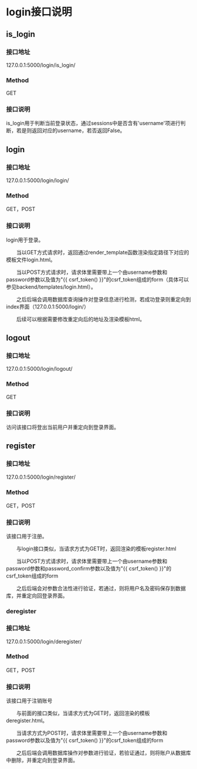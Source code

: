 # login接口说明
## is_login

### 接口地址
127.0.0.1:5000/login/is_login/
### Method
GET  
### 接口说明
is_login用于判断当前登录状态，通过sessions中是否含有'username'项进行判断，若是则返回对应的username，若否返回False。
## login
### 接口地址
127.0.0.1:5000/login/login/
### Method
GET，POST
### 接口说明
login用于登录。  

&ensp;&ensp;&ensp;&ensp;当以GET方式请求时，返回通过render_template函数渲染指定路径下对应的模板文件login.html。  

&ensp;&ensp;&ensp;&ensp;当以POST方式请求时，请求体里需要带上一个由username参数和password参数以及值为"{{ csrf_token() }}"的csrf_token组成的form（具体可以参见backend/templates/login.html）。  

&ensp;&ensp;&ensp;&ensp;之后后端会调用数据库查询操作对登录信息进行检测，若成功登录则重定向到index界面（127.0.0.1:5000/login/）  

&ensp;&ensp;&ensp;&ensp;后续可以根据需要修改重定向后的地址及渲染模板html。
## logout
### 接口地址
127.0.0.1:5000/login/logout/
### Method
GET
### 接口说明
访问该接口将登出当前用户并重定向到登录界面。
## register
### 接口地址
127.0.0.1:5000/login/register/
### Method
GET，POST
### 接口说明
该接口用于注册。  

&ensp;&ensp;&ensp;&ensp;与login接口类似，当请求方式为GET时，返回渲染的模板register.html  

&ensp;&ensp;&ensp;&ensp;当以POST方式请求时，请求体里需要带上一个由username参数和password参数和password_confirm参数以及值为"{{ csrf_token() }}"的csrf_token组成的form  

&ensp;&ensp;&ensp;&ensp;之后后端会对参数合法性进行验证，若通过，则将用户名及密码保存到数据库，并重定向回登录界面。
### deregister
### 接口地址
127.0.0.1:5000/login/deregister/
### Method
GET，POST
### 接口说明
该接口用于注销账号  

&ensp;&ensp;&ensp;&ensp;与前面的接口类似，当请求方式为GET时，返回渲染的模板deregister.html。  

&ensp;&ensp;&ensp;&ensp;当请求方式为POST时，请求体里需要带上一个由username参数和password参数以及值为"{{ csrf_token() }}"的csrf_token组成的form  

&ensp;&ensp;&ensp;&ensp;之后后端会调用数据库操作对参数进行验证，若验证通过，则将账户从数据库中删除，并重定向到登录界面。
